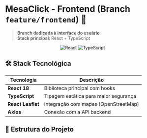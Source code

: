 
# MesaClick - Frontend (Branch `feature/frontend`) 🎨

> **Branch dedicada à interface do usuário**  
> **Stack principal**: React + TypeScript  

<div align="center">
  <img src="https://img.shields.io/badge/React-20232A?logo=react" alt="React">
  <img src="https://img.shields.io/badge/TypeScript-3178C6?logo=typescript" alt="TypeScript">
  
</div>

## 🛠️ Stack Tecnológica
| Tecnologia          | Descrição                                                                 |
|---------------------|---------------------------------------------------------------------------|
| **React 18**        | Biblioteca principal com hooks                                           |
| **TypeScript**      | Tipagem estática para maior segurança                                    |
| **React Leaflet**   | Integração com mapas (OpenStreetMap)                                     |
| **Axios**           | Conexão com a API backend                                                |


## 📂 Estrutura do Projeto

